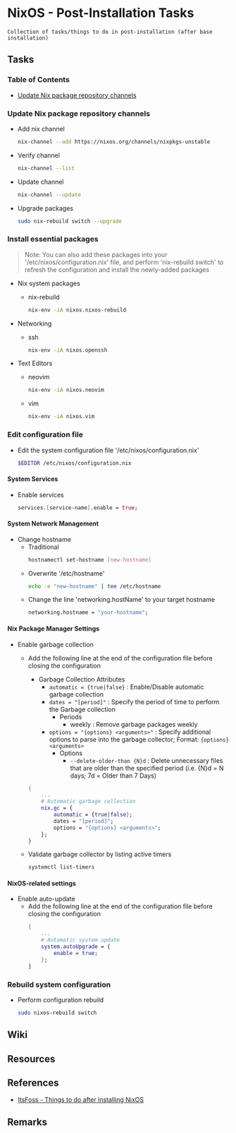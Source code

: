 # NixOS - Post-Installation Tasks

```
Collection of tasks/things to do in post-installation (after base installation)
```

## Tasks
### Table of Contents
+ [Update Nix package repository channels](#update-nix-package-repository-channels)

### Update Nix package repository channels
- Add nix channel
    ```bash
    nix-channel --add https://nixos.org/channels/nixpkgs-unstable
    ```
- Verify channel
    ```bash
    nix-channel --list
    ```
- Update channel
    ```bash
    nix-channel --update
    ```

- Upgrade packages
    ```bash
    sudo nix-rebuild switch --upgrade
    ```

### Install essential packages
> Note: You can also add these packages into your '/etc/nixos/configuration.nix' file, and perform 'nix-rebuild switch' to refresh the configuration and install the newly-added packages

- Nix system packages
    - nix-rebuild
        ```bash
        nix-env -iA nixos.nixos-rebuild
        ```

- Networking
    - ssh
        ```bash
        nix-env -iA nixos.openssh
        ```

- Text Editors
    - neovim
        ```bash
        nix-env -iA nixos.neovim
        ```
    - vim
        ```bash
        nix-env -iA nixos.vim
        ```

### Edit configuration file
- Edit the system configuration file '/etc/nixos/configuration.nix'
    ```bash
    $EDITOR /etc/nixos/configuration.nix
    ```

#### System Services
- Enable services
    ```nix
    services.[service-name].enable = true;
    ```

#### System Network Management
- Change hostname
    - Traditional
        ```bash
        hostnamectl set-hostname [new-hostname]
        ```
    - Overwrite '/etc/hostname'
        ```bash
        echo -e "new-hostname" | tee /etc/hostname
        ```
    - Change the line 'networking.hostName' to your target hostname
        ```nix
        networking.hostname = "your-hostname";
        ```

#### Nix Package Manager Settings
- Enable garbage collection
    - Add the following line at the end of the configuration file before closing the configuration
        - Garbage Collection Attributes
            + `automatic = {true|false}` : Enable/Disable automatic garbage collection
            - `dates = "[period]"` : Specify the period of time to perform the Garbage collection
                - Periods
                    + weekly : Remove garbage packages weekly
            - `options = "{options} <arguments>"` : Specify additional options to parse into the garbage collector; Format: `{options} <arguments>`
                - Options
                    + `--delete-older-than {N}d` : Delete unnecessary files that are older than the specified period (i.e. {N}d = N days; 7d = Older than 7 Days)
        ```nix
        {
            ...
            # Automatic garbage collection
            nix.gc = {
                automatic = {true|false};
                dates = "[period]";
                options = "{options} <arguments>";
            };
        }
        ```

    - Validate garbage collector by listing active timers
        ```bash
        systemctl list-timers
        ```

#### NixOS-related settings
- Enable auto-update
    - Add the following line at the end of the configuration file before closing the configuration
        ```nix
        {
            ...
            # Automatic system update
            system.autoUpgrade = {
                enable = true;
            };
        }
        ```

### Rebuild system configuration
- Perform configuration rebuild
    ```bash
    sudo nixos-rebuild switch
    ```

## Wiki

## Resources

## References
+ [ItsFoss - Things to do after installing NixOS](https://itsfoss.com/things-to-do-after-installing-nixos/)

## Remarks

